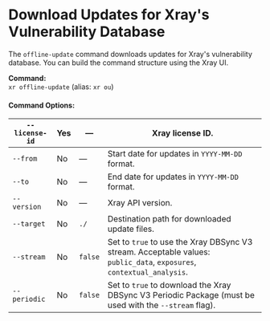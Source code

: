 # Download Updates for Xray's Vulnerability Database

The `offline-update` command downloads updates for Xray's vulnerability database. You can build the command structure using the Xray UI.

**Command:**\
`xr offline-update` (alias: `xr ou`)

#### Command Options:

| `--license-id` | Yes | —       | Xray license ID.                                                                                                      |
| -------------- | --- | ------- | --------------------------------------------------------------------------------------------------------------------- |
| `--from`       | No  | —       | Start date for updates in `YYYY-MM-DD` format.                                                                        |
| `--to`         | No  | —       | End date for updates in `YYYY-MM-DD` format.                                                                          |
| `--version`    | No  | —       | Xray API version.                                                                                                     |
| `--target`     | No  | `./`    | Destination path for downloaded update files.                                                                         |
| `--stream`     | No  | `false` | Set to `true` to use the Xray DBSync V3 stream. Acceptable values: `public_data`, `exposures`, `contextual_analysis`. |
| `--periodic`   | No  | `false` | Set to `true` to download the Xray DBSync V3 Periodic Package (must be used with the `--stream` flag).                |
